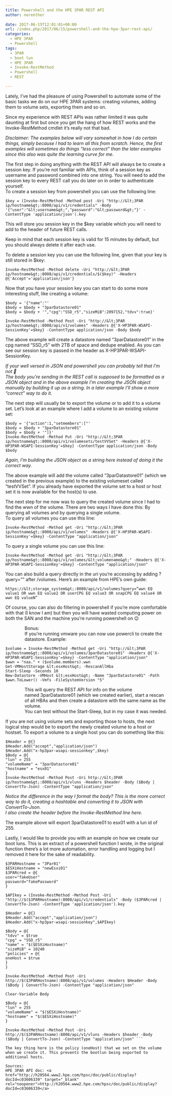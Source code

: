 ```yaml
---
title: Powershell and the HPE 3PAR REST API
author: nerenther
 
date: 2017-06-15T12:01:01+00:00
url: /index.php/2017/06/15/powershell-and-the-hpe-3par-rest-api/
categories:
  - HPE 3PAR
  - Powershell
tags:
  - 3PAR
  - boot lun
  - HPE 3PAR
  - Invoke-RestMethod
  - Powershell
  - REST

---
```

Lately, I&#8217;ve had the pleasure of using Powershell to automate some of the basic tasks we do on our HPE 3PAR systems: creating volumes, adding them to volume sets, exporting them and so on.

Since my experience with REST APIs was rather limited it was quite daunting at first but once you get the hang of how REST works and the Invoke-RestMethod cmdlet it&#8217;s really not that bad.

_Disclaimer: The examples below will vary somewhat in how I do certain things, simply because I had to learn all this from scratch. Hence, the first examples will sometimes do things &#8220;less correct&#8221; than the later examples since this also was quite the learning curve for me._

The first step in doing anything with the REST API will always be to create a session key. If you&#8217;re not familiar with APIs, think of a session key as username and password combined into one string. You will need to add the session key to every REST call you do later on in order to authenticate yourself.  
To create a session key from powershell you can use the following line:

 ```
 $key = (Invoke-RestMethod -Method post -Uri "http://&lt;3PAR ip/hostname&gt;:8008/api/v1/credentials" -Body '{"user":"&lt;username&gt;","password":"&lt;password&gt;"}' -ContentType 'application/json').key 
 ```

This will store you session key in the $key variable which you will need to add to the header of future REST calls.

Keep in mind that each session key is valid for 15 minutes by default, but you should always delete it after each use.

To delete a session key you can use the following line, given that your key is still stored in $key:

 ```
 Invoke-RestMethod -Method delete -Uri "http://&lt;3PAR ip/hostname&gt;:8008/api/v1/credentials/$($key)" -Headers @{'Accept'='application/json'} 
 ```

Now that you have your session key you can start to do some more interesting stuff, like creating a volume:

 ```
 $body = '{"name":"'
 $body = $body + "3parDatastore01"
 $body = $body + '","cpg":"SSD_r5","sizeMiB":2097152,"tdvv":true}'

 Invoke-RestMethod -Method Post -Uri "http://&lt;3PAR ip/hostname&gt;:8008/api/v1/volumes" -Headers @{'X-HP3PAR-WSAPI-SessionKey'=$key} -ContentType application/json -Body $body 
 ```

The above example will create a datastore named &#8220;3parDatastore01&#8221; in the cpg named &#8220;SSD_r5&#8221; with 2TB of space and dedupe enabled. As you can see our session key is passed in the header as X-HP3PAR-WSAPI-SessionKey.

_If your well versed in JSON and powershell you can probably tell that I&#8217;m not 🙂_  
_The body you&#8217;re sending in the REST call is supposed to be formatted as a JSON object and in the above example I&#8217;m creating the JSON object manually by building it up as a string. In a later example I&#8217;ll show a more &#8220;correct&#8221; way to do it._

The next step will usually be to export the volume or to add it to a volume set. Let&#8217;s look at an example where I add a volume to an existing volume set:

 ```
 $body = '{"action":1,"setmembers":["'
 $body = $body + "3parDatastore01"
 $body = $body + '"]}'
 Invoke-RestMethod -Method Put -Uri "http://&lt;3PAR ip/hostname&gt;:8008/api/v1/volumesets/testVVSet" -Headers @{'X-HP3PAR-WSAPI-SessionKey'=$key} -ContentType application/json -Body $body 
 ```

_Again, I&#8217;m building the JSON object as a string here instead of doing it the correct way._

The above example will add the volume called &#8220;3parDatastore01&#8221; (which we created in the previous example) to the existing volumeset called &#8220;testVVSet&#8221;. If you already have exported the volume set to a host or host set it is now available for the host(s) to use.

The next step for me now was to query the created volume since I had to find the wwn of the volume. There are two ways I have done this: By querying all volumes and by querying a single volume.  
To query all volumes you can use this line:

 ```
 Invoke-RestMethod -Method get -Uri "http://&lt;3PAR ip/hostname&gt;:8008/api/v1/volumes" -Headers @{'X-HP3PAR-WSAPI-SessionKey'=$key} -ContentType "application/json" 
 ```

To query a single volume you can use this line:

 ```
 Invoke-RestMethod -Method get -Uri "http://&lt;3PAR ip/hostname&gt;:8008/api/v1/volumes/&lt;volumename&gt;" -Headers @{'X-HP3PAR-WSAPI-SessionKey'=$key} -ContentType "application/json" 
 ```

You can also build a query directly in the uri you&#8217;re accessing by adding ?query=&#8221;<your query>&#8221; after /volumes. Here&#8217;s an example from HPE&#8217;s own guide:

 ```
 https://&lt;storage_system&gt;:8080/api/v1/volumes?query=”wwn EQ value1 OR wwn EQ value2 OR userCPG EQ value3 OR snapCPG EQ value4 OR wwn EQ valueN” 
 ```

Of course, you can also do filtering in powershell if you&#8217;re more comfortable with that (I know I am) but then you will have wasted computing power on both the SAN and the machine you&#8217;re running powershell on 😉

<p style="padding-left: 60px;">
  Bonus:<br /> If you&#8217;re running vmware you can now use powercli to create the datastore. Example:
</p>

```
$volume = Invoke-RestMethod -Method get -Uri "http://&lt;3PAR ip/hostname&gt;:8008/api/v1/volumes/3parDatastore01" -Headers @{'X-HP3PAR-WSAPI-SessionKey'=$key} -ContentType "application/json"
$wwn = "naa." + ($volume.members).wwn
Get-VMHostStorage &lt;esxHost&gt; -RescanAllHba
Start-Sleep -Seconds 10
New-Datastore -VMHost &lt;esxHost&gt; -Name "3parDatastore01" -Path $wwn.ToLower() -Vmfs -FileSystemVersion "5" 
```

<p style="padding-left: 60px;">
  This will query the REST API for info on the volume named 3parDatastore01 (which we created earlier), start a rescan of all HBAs and then create a datastore with the same name as the volume.<br /> You can test without the Start-Sleep, but in my case it was needed.
</p>

If you are not using volume sets and exporting those to hosts, the next logical step would be to export the newly created volume to a host or hostset. To export a volume to a single host you can do something like this:

 ```
 $Header = @{}
 $Header.Add("accept","application/json")
 $Header.Add("x-hp3par-wsapi-sessionkey",$key)
 $Body = @{
 "lun" = 255
 "volumeName" = "3parDatastore01"
 "hostname" = "esx01"
 }
Invoke-RestMethod -Method Post -Uri http://&lt;3PAR ip/hostname&gt;:8008/api/v1/vluns -Headers $header -Body ($Body | ConvertTo-Json) -ContentType "application/json" 
```

_Notice the difference in the way I format the body? This is the more correct way to do it, creating a hashtable and converting it to JSON with ConvertTo-Json._  
_I also create the header before the Invoke-RestMethod line here._

The example above will export 3parDatastore01 to esx01 with a lun id of 255.

Lastly, I would like to provide you with an example on how we create our boot luns. This is an extract of a powershell function I wrote, in the original function there&#8217;s a lot more automation, error handling and logging but I removed it here for the sake of readability.

 ```
$3PARHostname = "3Par01"
$ESXiHostname = "newEsxi01"
$3PARcred = @{
user="fakeUser"
password="fakePassword"
 }

$APIkey = (Invoke-RestMethod -Method Post -Uri "http://$($3PARHostname):8008/api/v1/credentials" -Body ($3PARcred | ConvertTo-Json) -ContentType 'application/json').key

$Header = @{}
$Header.Add("accept","application/json")
$Header.Add("x-hp3par-wsapi-sessionkey",$APIkey)

$Body = @{
 "tdvv" = $true
 "cpg" = "SSD_r5"
 "name" = "$($ESXiHostname)"
 "sizeMiB" = 10240
 "policies" = @{
 oneHost = $true
 }
 }

Invoke-RestMethod -Method Post -Uri http://$($3PARHostname):8008/api/v1/volumes -Headers $Header -Body ($Body | ConvertTo-Json) -ContentType "application/json"

Clear-Variable Body

$Body = @{
"lun" = 255
"volumeName" = "$($ESXiHostname)"
"hostname" = "$($ESXiHostname)"
 }

Invoke-RestMethod -Method Post -Uri http://$($3PARHostname):8008/api/v1/vluns -Headers $header -Body ($Body | ConvertTo-Json) -ContentType "application/json" ```

The key thing here is the policy (oneHost) that we set on the volume when we create it. This prevents the bootlun being exported to additional hosts.

Sources:  
HPE 3PAR API doc: <a href="http://h20564.www2.hpe.com/hpsc/doc/public/display?docId=c03606339" target="_blank" rel="noopener">http://h20564.www2.hpe.com/hpsc/doc/public/display?docId=c03606339</a>